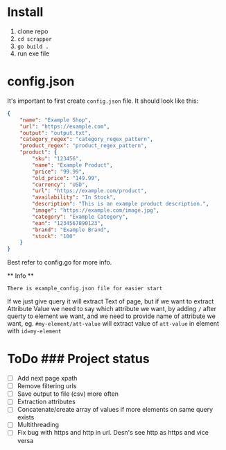 # Install
1. clone repo
2. `cd scrapper`
3. `go build .`
4. run exe file

# config.json
It's important to first create `config.json` file.
It should look like this:
```json
{
    "name": "Example Shop",
    "url": "https://example.com",
    "output": "output.txt",
    "category_regex": "category_regex_pattern",
    "product_regex": "product_regex_pattern",
    "product": {
        "sku": "123456",
        "name": "Example Product",
        "price": "99.99",
        "old_price": "149.99",
        "currency": "USD",
        "url": "https://example.com/product",
        "availability": "In Stock",
        "description": "This is an example product description.",
        "image": "https://example.com/image.jpg",
        "category": "Example Category",
        "ean": "1234567890123",
        "brand": "Example Brand",
        "stock": "100"
    }
}
```
Best refer to config.go for more info.

** Info **
```
There is example_config.json file for easier start
```

If we just give query it will extract Text of page, but if we want to extract Attribute Value we need to say which attribute we want, by adding `/` after querty to element we want, and we need to provide name of attribute we want, eg. `#my-element/att-value` will extract value of `att-value` in element with `id=my-element`

# ToDo \### Project status
- [ ] Add next page xpath
- [ ] Remove filtering urls
- [ ] Save output to file (csv) more often
- [ ] Extraction attributes
- [ ] Concatenate/create array of values if more elements on same query exists
- [ ] Multithreading
- [ ] Fix bug with https and http in url. Desn's see http as https and vice versa